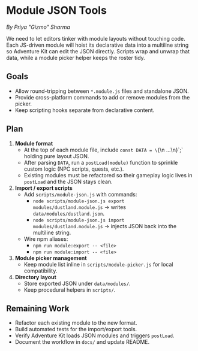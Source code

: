 # Module JSON Tools
*By Priya "Gizmo" Sharma*

We need to let editors tinker with module layouts without touching code. Each JS-driven module will hoist its declarative data into a multiline string so Adventure Kit can edit the JSON directly. Scripts wrap and unwrap that data, while a module picker helper keeps the roster tidy.

## Goals
- Allow round-tripping between `*.module.js` files and standalone JSON.
- Provide cross-platform commands to add or remove modules from the picker.
- Keep scripting hooks separate from declarative content.

## Plan
1. **Module format**
   - At the top of each module file, include `const DATA = \`{\n  ...\n}\`;` holding pure layout JSON.
   - After parsing `DATA`, run a `postLoad(module)` function to sprinkle custom logic (NPC scripts, quests, etc.).
   - Existing modules must be refactored so their gameplay logic lives in `postLoad` and the JSON stays clean.
2. **Import / export scripts**
   - Add `scripts/module-json.js` with commands:
     - `node scripts/module-json.js export modules/dustland.module.js` → writes `data/modules/dustland.json`.
     - `node scripts/module-json.js import modules/dustland.module.js` → injects JSON back into the multiline string.
   - Wire npm aliases:
     - `npm run module:export -- <file>`
     - `npm run module:import -- <file>`
3. **Module picker management**
   - Keep module list inline in `scripts/module-picker.js` for local compatibility.
4. **Directory layout**
   - Store exported JSON under `data/modules/`.
   - Keep procedural helpers in `scripts/`.

## Remaining Work
- Refactor each existing module to the new format.
- Build automated tests for the import/export tools.
- Verify Adventure Kit loads JSON modules and triggers `postLoad`.
- Document the workflow in `docs/` and update README.

